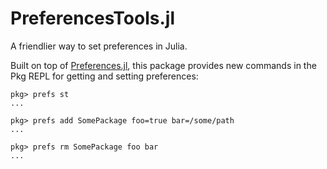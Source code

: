 # PreferencesTools.jl

A friendlier way to set preferences in Julia.

Built on top of [Preferences.jl](https://github.com/JuliaPackaging/Preferences.jl), this
package provides new commands in the Pkg REPL for getting and setting preferences:

```
pkg> prefs st
...

pkg> prefs add SomePackage foo=true bar=/some/path
...

pkg> prefs rm SomePackage foo bar
...
```
